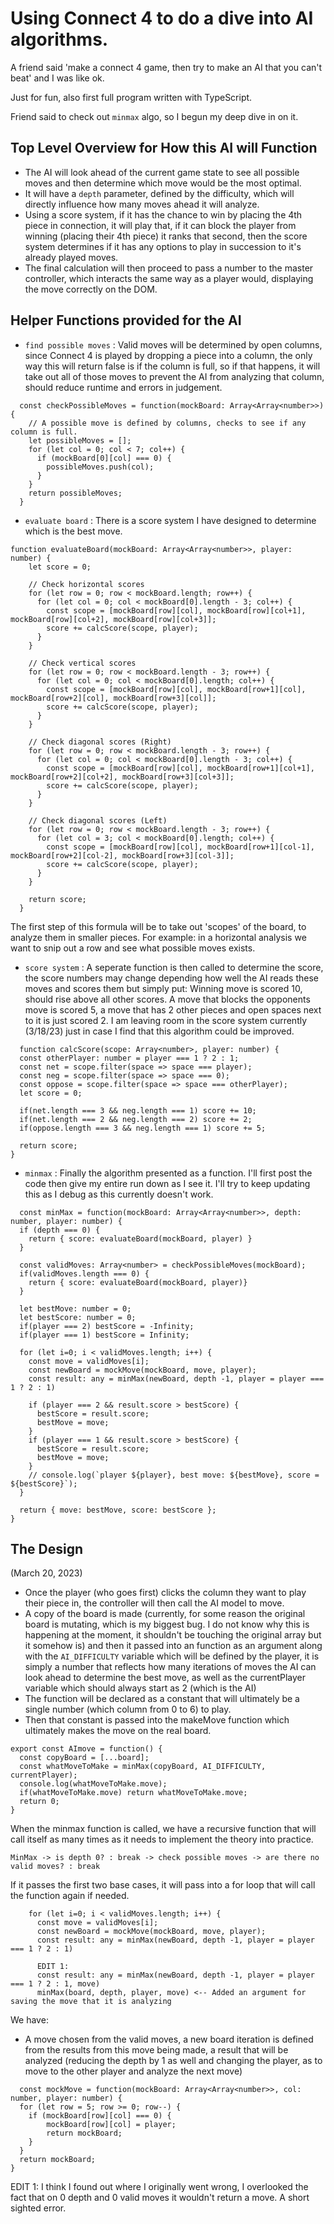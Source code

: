 # Using Connect 4 to do a dive into AI algorithms.

A friend said 'make a connect 4 game, then try to make an AI that you can't beat' and I was like ok.

Just for fun, also first full program written with TypeScript.

Friend said to check out `minmax` algo, so I begun my deep dive in on it.
## Top Level Overview for How this AI will Function
* The AI will look ahead of the current game state to see all possible moves and then determine which move would be the most optimal.
* It will have a `depth` parameter, defined by the difficulty, which will directly influence how many moves ahead it will analyze.
* Using a score system, if it has the chance to win by placing the 4th piece in connection, it will play that, if it can block the player from winning (placing their 4th piece) it ranks that second, then the score system determines if it has any options to play in succession to it's already played moves.
* The final calculation will then proceed to pass a number to the master controller, which interacts the same way as a player would, displaying the move correctly on the DOM.

## Helper Functions provided for the AI
* `find possible moves` : Valid moves will be determined by open columns, since Connect 4 is played by dropping a piece into a column, the only way this will return false is if the column is full, so if that happens, it will take out all of those moves to prevent the AI from analyzing that column, should reduce runtime and errors in judgement.
```
  const checkPossibleMoves = function(mockBoard: Array<Array<number>>) {
    // A possible move is defined by columns, checks to see if any column is full.
    let possibleMoves = [];
    for (let col = 0; col < 7; col++) {
      if (mockBoard[0][col] === 0) {
        possibleMoves.push(col);
      }
    }
    return possibleMoves;
  }
```
  * `evaluate board` : There is a score system I have designed to determine which is the best move.
```  
function evaluateBoard(mockBoard: Array<Array<number>>, player: number) {
    let score = 0;
  
    // Check horizontal scores
    for (let row = 0; row < mockBoard.length; row++) {
      for (let col = 0; col < mockBoard[0].length - 3; col++) {
        const scope = [mockBoard[row][col], mockBoard[row][col+1], mockBoard[row][col+2], mockBoard[row][col+3]];
        score += calcScore(scope, player);
      }
    }
  
    // Check vertical scores
    for (let row = 0; row < mockBoard.length - 3; row++) {
      for (let col = 0; col < mockBoard[0].length; col++) {
        const scope = [mockBoard[row][col], mockBoard[row+1][col], mockBoard[row+2][col], mockBoard[row+3][col]];
        score += calcScore(scope, player);
      }
    }
  
    // Check diagonal scores (Right)
    for (let row = 0; row < mockBoard.length - 3; row++) {
      for (let col = 0; col < mockBoard[0].length - 3; col++) {
        const scope = [mockBoard[row][col], mockBoard[row+1][col+1], mockBoard[row+2][col+2], mockBoard[row+3][col+3]];
        score += calcScore(scope, player);
      }
    }
  
    // Check diagonal scores (Left)
    for (let row = 0; row < mockBoard.length - 3; row++) {
      for (let col = 3; col < mockBoard[0].length; col++) {
        const scope = [mockBoard[row][col], mockBoard[row+1][col-1], mockBoard[row+2][col-2], mockBoard[row+3][col-3]];
        score += calcScore(scope, player);
      }
    }
  
    return score;
  }
  ```
  The first step of this formula will be to take out 'scopes' of the board, to analyze them in smaller pieces. For example: in a horizontal analysis we want to snip out a row and see what possible moves exists.
  * `score system` : A seperate function is then called to determine the score, the score numbers may change depending how well the AI reads these moves and scores them but simply put: Winning move is scored 10, should rise above all other scores. A move that blocks the opponents move is scored 5, a move that has 2 other pieces and open spaces next to it is just scored 2. I am leaving room in the score system currently (3/18/23) just in case I find that this algorithm could be improved.
  ```
    function calcScore(scope: Array<number>, player: number) {
    const otherPlayer: number = player === 1 ? 2 : 1;
    const net = scope.filter(space => space === player);
    const neg = scope.filter(space => space === 0);
    const oppose = scope.filter(space => space === otherPlayer);
    let score = 0;

    if(net.length === 3 && neg.length === 1) score += 10;
    if(net.length === 2 && neg.length === 2) score += 2;
    if(oppose.length === 3 && neg.length === 1) score += 5;

    return score;
  }
  ```
  * `minmax` : Finally the algorithm presented as a function. I'll first post the code then give my entire run down as I see it. I'll try to keep updating this as I debug as this currently doesn't work.
  ```
    const minMax = function(mockBoard: Array<Array<number>>, depth: number, player: number) {
    if (depth === 0) {
      return { score: evaluateBoard(mockBoard, player) }
    }

    const validMoves: Array<number> = checkPossibleMoves(mockBoard);
    if(validMoves.length === 0) {
      return { score: evaluateBoard(mockBoard, player)}
    }

    let bestMove: number = 0;
    let bestScore: number = 0;
    if(player === 2) bestScore = -Infinity;
    if(player === 1) bestScore = Infinity;
    
    for (let i=0; i < validMoves.length; i++) {
      const move = validMoves[i];
      const newBoard = mockMove(mockBoard, move, player); 
      const result: any = minMax(newBoard, depth -1, player = player === 1 ? 2 : 1)
      
      if (player === 2 && result.score > bestScore) {
        bestScore = result.score;
        bestMove = move;
      }
      if (player === 1 && result.score > bestScore) {
        bestScore = result.score;
        bestMove = move;
      }
      // console.log(`player ${player}, best move: ${bestMove}, score = ${bestScore}`);
    }

    return { move: bestMove, score: bestScore };
  }
  ```
  
  ## The Design
  (March 20, 2023)
  * Once the player (who goes first) clicks the column they want to play their piece in, the controller will then call the AI model to move.
  * A copy of the board is made (currently, for some reason the original board is mutating, which is my biggest bug. I do not know why this is happening at the moment,  it shouldn't be touching the original array but it somehow is) and then it passed into an function as an argument along with the `AI_DIFFICULTY` variable which will be defined by the player, it is simply a number that reflects how many iterations of moves the AI can look ahead to determine the best move, as well as the currentPlayer variable which should always start as 2 (which is the AI)
  * The function will be declared as a constant that will ultimately be a single number (which column from 0 to 6) to play.
  * Then that constant is passed into the makeMove function which ultimately makes the move on the real board.
  ```
  export const AImove = function() {
    const copyBoard = [...board];
    const whatMoveToMake = minMax(copyBoard, AI_DIFFICULTY, currentPlayer);
    console.log(whatMoveToMake.move);
    if(whatMoveToMake.move) return whatMoveToMake.move;
    return 0;
}
```
When the minmax function is called, we have a recursive function that will call itself as many times as it needs to implement the theory into practice.
```
MinMax -> is depth 0? : break -> check possible moves -> are there no valid moves? : break
```
If it passes the first two base cases, it will pass into a for loop that will call the function again if needed.
```
    for (let i=0; i < validMoves.length; i++) {
      const move = validMoves[i];
      const newBoard = mockMove(mockBoard, move, player); 
      const result: any = minMax(newBoard, depth -1, player = player === 1 ? 2 : 1)
      
      EDIT 1:
      const result: any = minMax(newBoard, depth -1, player = player === 1 ? 2 : 1, move)
      minMax(board, depth, player, move) <-- Added an argument for saving the move that it is analyzing
```
We have:
  * A move chosen from the valid moves, a new board iteration is defined from the results from this move being made, a result that will be analyzed (reducing the depth by 1  as well and changing the player, as to move to the other player and analyze the next move)
  ```
    const mockMove = function(mockBoard: Array<Array<number>>, col: number, player: number) {
    for (let row = 5; row >= 0; row--) {
      if (mockBoard[row][col] === 0) {
          mockBoard[row][col] = player;
          return mockBoard;
      }
    }
    return mockBoard;
  }
  ```
EDIT 1: I think I found out where I originally went wrong, I overlooked the fact that on 0 depth and 0 valid moves it wouldn't return a move. A short sighted error.
  
